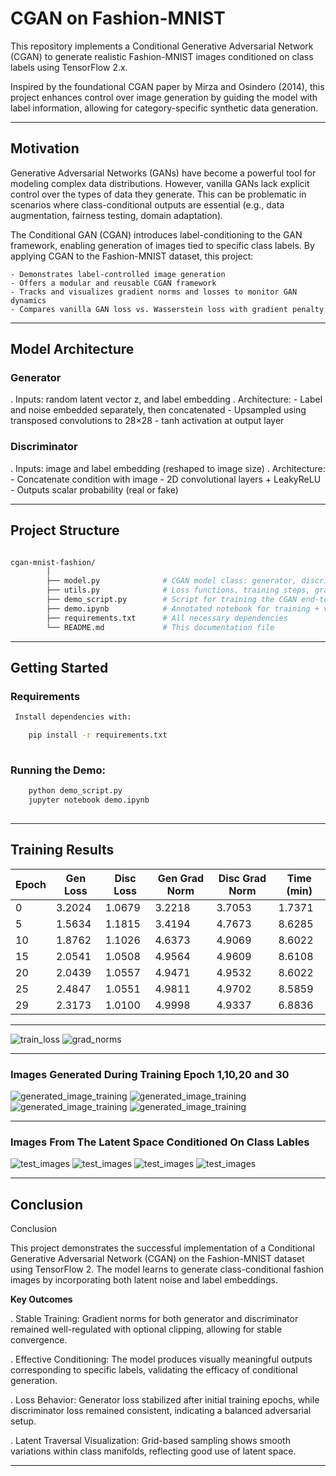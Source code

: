 # CGAN on Fashion-MNIST

This repository implements a Conditional Generative Adversarial Network (CGAN) to generate realistic Fashion-MNIST
images conditioned on class labels using TensorFlow 2.x.

Inspired by the foundational CGAN paper by Mirza and Osindero (2014), this project enhances control over image generation
by guiding the model with label information, allowing for category-specific synthetic data generation.

---

##  Motivation

Generative Adversarial Networks (GANs) have become a powerful tool for modeling complex data distributions. However,
vanilla GANs lack explicit control over the types of data they generate. This can be problematic in scenarios where
class-conditional outputs are essential (e.g., data augmentation, fairness testing, domain adaptation).

The Conditional GAN (CGAN) introduces label-conditioning to the GAN framework, enabling generation of images tied to
specific class labels. By applying CGAN to the Fashion-MNIST dataset, this project:

    - Demonstrates label-controlled image generation
    - Offers a modular and reusable CGAN framework
    - Tracks and visualizes gradient norms and losses to monitor GAN dynamics
    - Compares vanilla GAN loss vs. Wasserstein loss with gradient penalty
    
---

## Model Architecture

### Generator

. Inputs: random latent vector z, and label embedding
. Architecture:
    - Label and noise embedded separately, then concatenated
    - Upsampled using transposed convolutions to 28×28
    - tanh activation at output layer
    
### Discriminator

. Inputs: image and label embedding (reshaped to image size)
. Architecture:
    - Concatenate condition with image
    - 2D convolutional layers + LeakyReLU
    - Outputs scalar probability (real or fake)

---

## Project Structure

```bash

cgan-mnist-fashion/
        │
        ├── model.py              # CGAN model class: generator, discriminator, conditioning logic
        ├── utils.py              # Loss functions, training steps, gradient tracking, plotting
        ├── demo_script.py        # Script for training the CGAN end-to-end
        ├── demo.ipynb            # Annotated notebook for training + visualization
        ├── requirements.txt      # All necessary dependencies
        └── README.md             # This documentation file
```
---

## Getting Started

### Requirements

```bash
 Install dependencies with:

    pip install -r requirements.txt
    
```
 ### Running the Demo:
 ```bash
     python demo_script.py
     jupyter notebook demo.ipynb
     
```
---

## Training Results

| Epoch | Gen Loss | Disc Loss | Gen Grad Norm | Disc Grad Norm | Time (min) |
| ----- | -------- | --------- | ------------- | -------------- | ---------- |
| 0     | 3.2024   | 1.0679    | 3.2218        | 3.7053         | 1.7371     |
| 5     | 1.5634   | 1.1815    | 3.4194        | 4.7673         | 8.6285     |
| 10    | 1.8762   | 1.1026    | 4.6373        | 4.9069         | 8.6022     |
| 15    | 2.0541   | 1.0508    | 4.9564        | 4.9609         | 8.6108     |
| 20    | 2.0439   | 1.0557    | 4.9471        | 4.9532         | 8.6022     |
| 25    | 2.4847   | 1.0551    | 4.9811        | 4.9702         | 8.5859     |
| 29    | 2.3173   | 1.0100    | 4.9998        | 4.9337         | 6.8836     |

---

![train_loss](train_loss.png)
![grad_norms](grad_norms.png)

---

###  Images Generated During Training Epoch 1,10,20 and 30

![generated_image_training](generated_fashion_0.png)
![generated_image_training](generated_fashion_10.png)
![generated_image_training](generated_fashion_20.png)
![generated_image_training](generated_fashion_29.png)

---

###  Images From The Latent Space Conditioned On Class Lables

![test_images](pants.png)
![test_images](dress.png)
![test_images](sneaker.png)
![test_images](boot.png)

---

## Conclusion

Conclusion

This project demonstrates the successful implementation of a Conditional Generative Adversarial Network (CGAN) on the
Fashion-MNIST dataset using TensorFlow 2. The model learns to generate class-conditional fashion images by incorporating
both latent noise and label embeddings.

**Key Outcomes**

. Stable Training: Gradient norms for both generator and discriminator remained well-regulated with optional clipping, allowing
  for stable convergence.

. Effective Conditioning: The model produces visually meaningful outputs corresponding to specific labels, validating
  the efficacy of conditional generation.

. Loss Behavior: Generator loss stabilized after initial training epochs, while discriminator loss remained consistent,
  indicating a balanced adversarial setup.

. Latent Traversal Visualization: Grid-based sampling shows smooth variations within class manifolds, reflecting good
  use of latent space.

---
